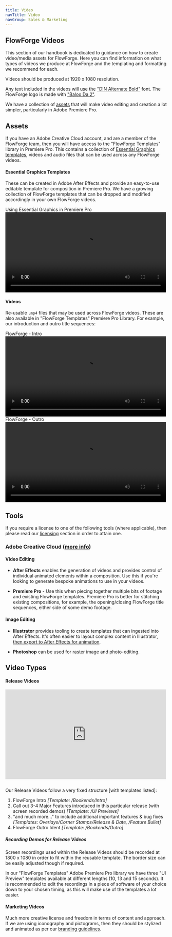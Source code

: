 ```yaml
---
title: Video
navTitle: Video
navGroup: Sales & Marketing
---
```


## FlowForge Videos

This section of our handbook is dedicated to guidance on how to create video/media assets for FlowForge. Here you can find information on what types of videos we produce at FlowForge and the templating and formatting we recommend for each. 

Videos should be produced at 1920 x 1080 resolution. 

Any text included in the videos will use the ["DIN Alternate Bold"](https://fontsgeek.com/fonts/DIN-Alternate-Bold) font. The FlowForge logo is made with ["Baloo Da 2"](https://fonts.google.com/specimen/Baloo+Da+2).

We have a collection of [assets](./#assets) that will make video editing and creation a lot simpler, particularly in Adobe Premiere Pro.
## Assets

If you have an Adobe Creative Cloud account, and are a member of the FlowForge team, then you will have access to the "FlowForge Templates" library in Premiere Pro. This contains a collection of [Essential Graphics templates](https://helpx.adobe.com/uk/premiere-pro/using/essential-graphics-panel.html), videos and audio files that can be used across any FlowForge videos.

#### Essential Graphics Templates

These can be created in Adobe After Effects and provide an easy-to-use editable template for composition in Premiere Pro. We have a growing collection of FlowForge templates that can be dropped and modified accordingly in your own FlowForge videos.

<div class="video-caption">Using Essential Graphics in Premiere Pro</div>
<video width="500" controls>
  <source src="../videos/using-essential-graphics-in-pp.mp4" type="video/mp4">
</video>

#### Videos

Re-usable `.mp4` files that may be used across FlowForge videos. These are also available in "FlowForge Templates" Premiere Pro Library. For example, our introduction and outro title sequences:

<div class="video-caption">FlowForge - Intro</div>
<video width="500" controls>
  <source src="../videos/ff-intro.mp4" type="video/mp4">
</video>

<div class="video-caption">FlowForge - Outro</div>
<video width="500" controls>
  <source src="../videos/ff-outro.mp4" type="video/mp4">
</video>

## Tools

If you require a license to one of the following tools (where applicable), then please read our [licensing](../peopleops#software-licenses) section in order to attain one.

### Adobe Creative Cloud ([more info](https://www.adobe.com/uk/creativecloud.html))

#### Video Editing

- **After Effects** enables the generation of videos and provides control of individual animated elements within a composition. Use this if you're looking to generate bespoke animations to use in your videos.

- **Premiere Pro** - Use this when piecing together multiple bits of footage and existing FlowForge templates. Premiere Pro is better for stitching existing compositions, for example, the opening/closing FlowForge title sequences, either side of some demo footage.

#### Image Editing

- **Illustrator** provides tooling to create templates that can ingested into After Effects. It's often easier to layout complex content in Illustrator, [then export to After Effects for animation](https://www.schoolofmotion.com/blog/import-adobe-illustrator-files-into-after-effects).

- **Photoshop** can be used for raster image and photo-editing.


## Video Types

#### Release Videos

<iframe width="500" height="280" src="https://www.youtube.com/embed/nCe_qs0G6ZQ" title="YouTube video player" frameborder="0" allow="accelerometer; autoplay; clipboard-write; encrypted-media; gyroscope; picture-in-picture" style="margin-bottom: 12px;" allowfullscreen></iframe>

Our Release Videos follow a very fixed structure [with templates listed]:

1. FlowForge Intro _[Template: /Bookends/Intro]_
2. Call out 3-4 Major Features introduced in this particular release (with screen recorded demos) _[Template: /UI Previews]_
3. "and much more..." to include additional important features & bug fixes _[Templates: Overlays/Corner Stamps/Release &amp; Date, /Feature Bullet]_
4. FlowForge Outro Ident _[Template: /Bookends/Outro]_

##### Recording Demos for Release Videos
Screen recordings used within the Release Videos should be recorded at 1800 x 1080 in order to fit within the reusable template. The border size can be easily adjusted though if required.

In our "FlowForge Templates" Adobe Premiere Pro library we have three "UI Preview" templates available at different lengths (10, 13 and 15 seconds). It is recommended to edit the recordings in a piece of software of your choice down to your chosen timing, as this will make use of the templates a lot easier.

#### Marketing Videos

Much more creative license and freedom in terms of content and approach. If we are using iconography and pictograms, then they should be stylized and animated as per our [branding guidelines](../design/branding.md).
